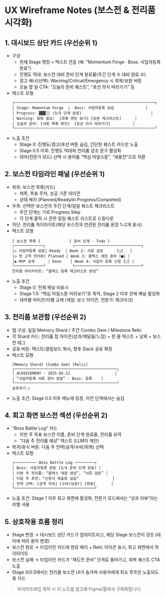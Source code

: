 # UX Wireframe Notes (보스전 & 전리품 시각화)

## 1. 대시보드 상단 카드 (우선순위 1)
- 구성
  - 현재 Stage 명칭 + 텍스트 연출 (예: “Momentum Forge · Boss: 사업자등록 완료”)
  - 진행도 막대: 보스전 대비 준비 단계 완료율(주간 단계 수 대비 완료 수)
  - 경고 배너(선택): Warning/Critical/Emergency 시 회복/보완 버튼
  - 오늘 할 일 CTA: “오늘의 준비 퀘스트”, “포션 의식 따라가기” 등
- 텍스트 모형
  ```text
  ┌───────────────────────────────────────────────────────────────┐
  │ Stage: Momentum Forge  |  Boss: 사업자등록 완료              │
  │ Progress: ▓▓▓░░ (3/5 단계 완료)                               │
  │ Warning: 회복 필요!  [회복 루틴 보기] [보완 체크리스트]      │
  │ 오늘의 준비: [서류 목록 확인]  [포션 의식 따라가기]          │
  └───────────────────────────────────────────────────────────────┘
  ```
- 노출 조건
  - Stage 0: 진행도/경고/포션 버튼 숨김, 간단한 퀘스트 카드만 노출
  - Stage 0.5 이후: 진행도 막대와 전리품 강조 문구 활성화
  - 테마(전문가 모드) 선택 시 용어를 “핵심 마일스톤”, “재충전”으로 치환

## 2. 보스전 타임라인 패널 (우선순위 1)
- 좌측: 보스전 목록(카드)
  - 제목, 목표 주차, 성공 기준 아이콘
  - 상태 배지 (Planned/Ready/In Progress/Completed)
- 우측: 선택한 보스전의 주간 단계/일일 퀘스트 체크리스트
  - 주간 단계는 가로 Progress Step
  - 각 단계 클릭 시 관련 일일 퀘스트 리스트로 드릴다운
- 하단: 전리품 하이라이트(해당 보스전과 연관된 전리품 문장 1~2개 표시)
- 텍스트 모형
  ```text
  [ 보스전 목록 ]             [ 준비 단계 · Todo ]
  ┌─────────────┐            ┌──────────────────────────────┐
  │◇ 사업자등록 완료│ Ready  │ Week 2: 서류 검토      [□]   │
  │◇ 첫 고객 인터뷰│ Planned │ Week 3: 홈택스 계정 준비 [■] │
  │◆ MVP 공개      │ Done    │ Week 4: 사업자 등록 신청 [□] │
  └─────────────┘            └──────────────────────────────┘
  전리품 하이라이트: “홈택스 등록 체크리스트 완성”
  ```
- 노출 조건
  - Stage 0: 전체 패널 비표시
  - Stage 1.5: “핵심 마일스톤 미리보기”로 축약, Stage 2 이후 전체 패널 활성화
  - 테마별 아이콘/라벨 교체 (게임: 보스 아이콘, 전문가: 체크마크)

## 3. 전리품 보관함 (우선순위 2)
- 탭 구성: 일일 Memory Shard / 주간 Combo Gem / Milestone Relic
- 각 Shard 카드: 전리품 칩 아이콘(성과/깨달음/느낌) + 한 줄 텍스트 + 날짜 + 보스전 태그
- 공유 버튼: 텍스트/클립보드 복사, 향후 Slack 공유 확장
- 텍스트 모형
  ```text
  [Memory Shard] [Combo Gem] [Relic]
  ┌──────────────────────────────────────────────┐
  │ ACHIEVEMENT · 2025-02-12                    │
  │ “사업자등록 서류 정리 완료” · Boss: 등록    │
  └──────────────────────────────────────────────┘
  공유하기 ▷
  ```
- 노출 조건: Stage 0.5 이후 메뉴에 등장, 이전 단계에서는 숨김

## 4. 회고 화면 보스전 섹션 (우선순위 2)
- “Boss Battle Log” 카드
  - 이번 주 목표 보스전 이름, 준비 단계 완료율, 전리품 요약
  - “다음 주 전리품 예상” 텍스트 (LLM이 제안)
- 복귀/휴식 버튼: 다음 주 전략(공격/수비/회복) 선택
- 텍스트 모형
  ```text
  ┌────────── Boss Battle Log ─────────┐
  │ Boss: 사업자등록 완료 (3/4 준비 단계 완료) │
  │ 이번 주 전리품: “홈택스 계정 생성”, “서류 검토” │
  │ 다음 주 추천: “신청서 제출용 실습”               │
  │ 전략 선택: [공격 지속] [수비(보완)] [회복]       │
  └────────────────────────────────────┘
  ```
- 노출 조건: Stage 1 이후 회고 화면에 활성화, 전문가 모드에서는 “성과 리뷰”라는 라벨 사용

## 5. 상호작용 흐름 정리
- Stage 변경 → 대시보드 상단 카드가 업데이트되고, 해당 Stage 보스전이 강조 (테마에 따라 용어 변경)
- 보스전 완료 → 타임라인 카드에 완료 배지 + Relic 아이콘 표시, 회고 화면에서 하이라이트
- 보스전 실패 → 타임라인 카드가 “재도전 준비” 단계로 돌아가고, 회복 퀘스트 CTA 노출
- Stage 0/0.5에서는 전리품·보스전 UI가 숨겨져 사용자에게 최소 루프만 노출되도록 가드

> 와이어프레임 제작 시 이 노트를 참고해 Figma/툴에서 구체화합니다.
